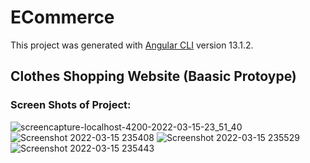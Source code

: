 # ECommerce

This project was generated with [Angular CLI](https://github.com/angular/angular-cli) version 13.1.2.

## Clothes Shopping Website (Baasic Protoype)
### Screen Shots of Project:

![screencapture-localhost-4200-2022-03-15-23_51_40](https://user-images.githubusercontent.com/67550989/158447562-f40f3a96-2da6-4f27-8f8e-78ad597882ac.png)
![Screenshot 2022-03-15 235408](https://user-images.githubusercontent.com/67550989/158447590-20cb80a9-0217-480d-9056-bc97a3afdf34.jpg)
![Screenshot 2022-03-15 235529](https://user-images.githubusercontent.com/67550989/158447603-5a5bf210-f64d-4bf7-9282-14bdd8c50ba3.jpg)
![Screenshot 2022-03-15 235443](https://user-images.githubusercontent.com/67550989/158447607-27caae00-4819-41f4-970a-e813d9733c2b.jpg)
